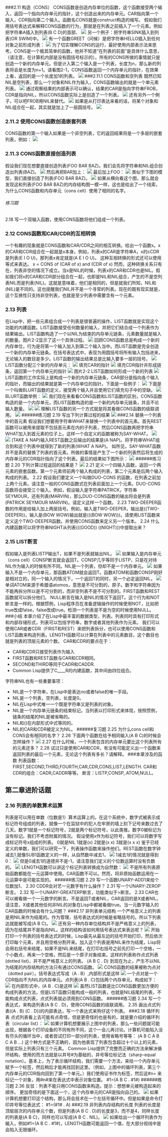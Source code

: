###2.11 构造（CONS）
CONS函数是创造内存单位的函数，这个函数接受两个输入，返回一个指向内存单元的指针，这个创造出来的内存单元。CAR指向第一个输入，CDR指向第二个输入。函数名CONS就是construct构造的缩写。
假如我们用括号表达式来解释CONS函数的行为，那就是在列表之前插入了一个元素。例如把字符串A插入到列表(B C D)的首部、
![](http://ww1.sinaimg.cn/mw690/8d6a2535jw1ekzhpxjgarj209c02t0sk.jpg)
另一个例子：把字符串SINK插入到列表(OR SWIM)中。
![](http://ww2.sinaimg.cn/mw690/8d6a2535jw1ekzhsjsn4mj20bj035745.jpg)
有一个函数GREET（问候）是把字符串HELLO插入到任何对象之前形成列表：
![](http://ww2.sinaimg.cn/mw690/8d6a2535jw1ekzhuyqmklj20k50cxq3d.jpg)
为了切实理解CONS的运行，最好使用内部表示法来思考。CONS是一个极其简单的函数，他并不知道“在列表的前面”是具体什么意思，（请注意，在计算机内部是没有圆括号标示的）。所有的CONS所做的事情就只是创造一个新的内存单元。但是计入第二个输入是一个列表，长度为n，那么新的列表将会是长度为n+1。请看图2-1，CONS函数返回一个内存单元的指针，在效果上看，返回的是一个长度加1的列表。
![](http://ww1.sinaimg.cn/mw690/8d6a2535jw1el2c06q2qej20k20mcjse.jpg)
###2.11.1 CONS函数和空列表
既然已知NIL是空列表，那么一个对象和NIL作为输入，CONS函数输出的就是一个单元素列表。
![](http://ww2.sinaimg.cn/mw690/8d6a2535jw1el2c3zbvqpj209102y3yc.jpg)
通过观察结果的内部表示可以确认，结果的CAR是指向字符串FROB，CDR是指向NIL，所以CONS函数实际上是创造了一个列表。
![](http://ww2.sinaimg.cn/mw690/8d6a2535jw1el2c7gt3ojj205202qt8i.jpg)
还有另外一个例子，可以吧FROB用NIL来替代。
![](http://ww2.sinaimg.cn/mw690/8d6a2535jw1el2c9whk6zj2082033jr7.jpg)
如果是从打印表达来看的话，将某个对象和NIL组合在一起，其实就是加上了一层圆括号。
![](http://ww4.sinaimg.cn/mw690/8d6a2535jw1el2cbwgvtrj20cx03e3ye.jpg)
### 2.11.2 使用CONS函数创造嵌套列表
CONS函数的第一个输入如果是一个非空列表，它的返回结果将是一个多层的嵌套列表，例如：
![](http://ww3.sinaimg.cn/mw690/8d6a2535jw1el2cg62d9ej20dr06bq30.jpg)
### 2.11.3 CONS函数直接创造列表
假设我们现在想要直接创造列表(FOO BAR BAZ)。我们会先将字符串和NIL组合创造出列表(BAZ)。
![](http://ww3.sinaimg.cn/mw690/8d6a2535jw1el2cl2seooj207l02xt8j.jpg)
然后再把BAR加上：
![](http://ww4.sinaimg.cn/mw690/8d6a2535jw1el2cldc74gj20900383yd.jpg)
最后加上FOO：
![](http://ww1.sinaimg.cn/mw690/8d6a2535jw1el2cldpeeuj20bp038glh.jpg)
类似于下图的模型，我们直接创造了列表(FOO BAR BAZ)。
![](http://ww4.sinaimg.cn/mw690/8d6a2535jw1el2cpf8o45j20es07nglm.jpg)
如果从横向看这个图，那么就会发现这和列表(FOO BAR BAZ)的内存结构图一模一样，这也是给出了一个线索，为什么CONS函数和内存单元（cons cell）使用了相同的名字。
###### 练习题
2.18 写一个双输入函数，使用CONS函数将他们组成一个列表。
 ### 2.12 CONS函数和CAR/CDR的互相转换
一个有趣的现象就是CONS函数和CAR/CDR之间的相互转换。给出一个函数x。x的CAR和CDR组合在一起就是x本身。例如，列表x的CAR是字符串A，x的cCDR是列表(E I O U)，那列表x肯定就是(A E I O U)。
这种互相转换的形式还可以使用等式来表达。
x = CONS of (CAR of x) and (CDR of x)
然而，这种转换关系只有在，列表非空的情况下成立。当x是NIL的时候，列表x的CAR和CDR也是NIL。假如我们将x的CAR和CDR部分组合在一起，也即是NIL和NIL组合，产生的不是空列表NIL而是列表(NIL)。这就是意味着，他们是相同的，但是就我们所知，NIL和(NIL)是不同的。这也提醒我们NIL并不是一个寻常的列表。现在的既有现实就是，这个互换性只支持非空列表，也就是至少列表中需要含有一个元素。
### 2.13 列表
在Lisp中，把一些元素组合成一个列表是很普遍的操作，LIST函数就是实现这个功能的内建函数。LIST函数接受任何数量的输入，并把它们结合成一个列表作为结果输出。LIST函数构造了一个以NIL为结束的内存单元链条，元素数量就是输入的数量。图片2-2显示了这一个具体过程。
![](http://ww4.sinaimg.cn/mw690/8d6a2535jw1el2erapd50j20ab035dfp.jpg)
回顾CONS函数总是构成一个新的内存单位，行为是将第一个输入加入到第二个输入当中。而LIST函数是完全创造一个新的内存单元链条。在括号表达式中，表现为用圆括号将所有输入包括进来，无论输入的数目是多少。LIST函数的输出结果总是比输入要多一层的括号。
![](http://ww2.sinaimg.cn/mw690/8d6a2535jw1el2evj9rnvj207n035q2r.jpg)
LIST函数分配三个新的内存单元：
![](http://ww3.sinaimg.cn/mw690/8d6a2535jw1el2fgjczw1j20af034jr7.jpg)
填充CAR的指针
![](http://ww2.sinaimg.cn/mw690/8d6a2535jw1el2fgxdxjoj20ag031jr8.jpg)
填充CDR指针并形成链条，返回第一个内存单元的指针
![](http://ww2.sinaimg.cn/mw690/8d6a2535jw1el2fgxojbfj20f1047mx3.jpg)
图片2-2 LIST函数如何形成一个新的列表
![](http://ww1.sinaimg.cn/mw690/8d6a2535jw1el2fm1k975j209002umwz.jpg)
LIST函数的工作实际上是构成一个新的内存单元链条，CAR部分是指向各个输入的指针，而输出的结果就是第一个内存单位的指针。下面是一些例子：
![](http://ww3.sinaimg.cn/mw690/8d6a2535jw1el2freul0uj208v0fwdg1.jpg)
下面是一个叫做BLURT函数的定义，接受两个输入并且使用它们填充句子中的空缺。
![](http://ww4.sinaimg.cn/mw690/8d6a2535jw1el2fu2fda6j20ah06edft.jpg)
BLURT函数举例：
![](http://ww1.sinaimg.cn/mw690/8d6a2535jw1el2fvb2l0oj20b203bjr9.jpg)
我们现在来看看CONS函数和LIST函数的区别，CONS函数构造的是一个内存单元，而LIST函数构造的是一个新的内存单元链条，并且不论输入数量。
![](http://ww4.sinaimg.cn/mw690/8d6a2535jw1el2fy3nnpxj20fa09pmxa.jpg)
![](http://ww3.sinaimg.cn/mw690/8d6a2535jw1el2fy4227gj20f2031jra.jpg)
理解LIST函数的另一个方式就是将其看做CONS函数的级联调用。
![](http://ww1.sinaimg.cn/mw690/8d6a2535jw1el2g5xuv7qj20kg0cx74q.jpg)
######练习题
2.19 写出下列计算过程的结果
![](http://ww2.sinaimg.cn/mw690/8d6a2535jw1el2g734n1wj20ag0g00sy.jpg)
###2.14 替换一个列表中的首元素
假设我们想要用字符串WHAT来替换一个列表中的首元素。首先REST函数可以被用来提取不包括首元素在内的子列表，然后CONS函数再把字符串WHAT加入到首元素的位子上。这样一个自定义的函数被称为SAY-WHAT。
![](http://ww2.sinaimg.cn/mw690/8d6a2535jw1el2gf2g7flj20ck07tq30.jpg)
![](http://ww2.sinaimg.cn/mw690/8d6a2535jw1el2gg5yox0j20dq0373ye.jpg)
(TAKE A NAP)输入REST函数之后输出的结果是(A NAP)。将字符串WHAT组合到和这个列表中就得到了新的列表(WHAT A NAP)。
如所见，SAY-WHAT函数并不是真的替换了列表的首元素。所做的事情是产生了一个新的列表然后将生成的内存单元的CDR指针指向了这个列表。最后的结果如下图所示：
![](http://ww2.sinaimg.cn/mw690/8d6a2535jw1el2gl59mjyj20fg06rt8q.jpg)
######练习题
2.20 下列计算过程返回的结果是？
![](http://ww4.sinaimg.cn/mw690/8d6a2535jw1el2gmlexcrj20cy0jft92.jpg)
2.21 定义一个四输入函数，返回一个两元素的嵌套函数。第一个元素师前两个输入构成的列表，第二个元素是后两个输入构成的列表。
2.22 假设我们要定义一个叫做DUO-CONS 的函数，在列表之前加上两个元素。请注意一般的CONS函数式在列表前面加上一个元素。DUO-CONS函数将会接受三个输入。例如，假设输入是字符串PATRICK，字符串SEYMOUR，还有列表(MARVIN)，那么DUO-CONS函数的输出将会是列表(PATRICK SEYMOUR MARVIN)。请定义这样一个函数。
2.23 TWO-DEEPER函数的作用是给输入加上两层括号。例如，输入是TWO-DEEPER，输出是((TWO-DEEPER))，输入是(BOW WOW)输出就是(((BOW WOW)))。请使用LIST函数来定义这个TWO-DEEPER函数。并使用CONS函数来定义另一个版本。
2.24 什么内建函数可以将字符串NIGHT从列表(((GOOD)) ((NIGHT)))中提取出来？
### 2.15 LIST断言
假如输入是列表LISTP输出T，如果不是列表就输出NIL。
![](http://ww2.sinaimg.cn/mw690/8d6a2535jw1el2h6f2811j20ko0913yl.jpg)
如果输入是内存单元（cons cell）CONSP断言就会返回T。CONSP几乎等同于LISTP，只是在对待NIL作为输入的时候有所不同。NIL是一个列表，但却不是一个内存单元。
![](http://ww1.sinaimg.cn/mw690/8d6a2535jw1el2ha3rcd5j20be09tdfu.jpg)
如果输入不是一个内存单元，那函数ATOM就会返回T。函数ATOM和函数CONSP刚好是相对立的，同一个输入的情况下，一个返回T的同时，另一个必定返回NIL。
![](http://ww1.sinaimg.cn/mw690/8d6a2535jw1el2hee93iij20ho0e80sy.jpg)
单词ATOM来源于希腊语atomos，意思是不可分割的，原子。数字和字符串因为不能再拆分所以是不可分割的，而非空列表不是不可分割的。FIRST函数和REST函数就可以拆分他们。
NULL断言在输入是NIL的情况下返回T。这个行为和NOT断言是一样的。根据惯例，Lisp程序员在准备逻辑操作的时候使用NOT，比如把true改成false，false改成true。检测一个列表是不是为空的时候使用NULL。
###小结
本章介绍了在Lisp中最丰富的数据类型，列表。列表同时具有打印形式和内部存储形式，列表可以包括字符串，数字或者其他列表作为元素。
我们可以使用CAR或者CDR（FIRST和REST）来把列表拆分，也可以使用CONS函数和LIST函数来构造列表。LENGTH函数可以计算在列表中的元素数目，这个数目也就是列表的顶层元素的个数。
CAR和CDR的要点在于：
- CAR和CDR只接受列表作为输入
- FIRST函数和REST函数与CAR和CDR相同。
- SECOND和THIRD等同于CADR和CADDR.
- Common Lisp提供了C____R的内建函数，其中间由四位组合。

字符串NIL也有一些重要事项：
- NIL是一个字符串，在Lisp中是表达no或者false的唯一手段。
- NIL是一个列表，空列表，长度是0。
- NIL在Lisp中式唯一一个既是字符串又是列表的对象。
- NIL是一个内存单元链条的结束标记。当列表以打印形式来体现，按照惯例，链条的结尾的NIL是被省略的。
- NIL和()在内部形式中式等同的。
- NIL的CAR和CDR被定义为NIL。
######复习题
2.25 为什么cons cell和CONS会有相同的名字？
2.26 下面两个函数在给予相同输入(A B C)的时候会怎样操作？
![](http://ww1.sinaimg.cn/mw690/8d6a2535jw1el2hyfq98zj20jh0ftdgb.jpg)
2.27 在什么时候，一个列表包含的内存单元要比这个列表所有的元素还多？
2.28 试过只是使用CAR和CDR，有没有可能定义出一个函数来返回列表的最后一个元素，无论这个列表有多长？请解释。
###本章涉及的函数
列表函数：FIRST,SECOND,THIRD,FOURTH,CAR,CDR,CONS,LIST,LENGTH.
CAR和CDR的组合：CADR,CADDR等等。
断言：LISTP,CONSP,.ATOM,NULL。
## 第二章进阶话题
### 2.16 列表的单数算术运算
列表是可以用在单数（位数是1）算术运算上的。在这个系统中，数字式被表示成标记符号组成的列表，就像一个在监狱中的犯人在牢房的墙上刻下记号来数过去了几天。数字1就是一个标记符号，2就是两个标记符号，以此类推。数字0被标记为没有标记。我们不考虑附属的情况。
假设使用x作为标记符号，我们可以将数字写成标记符号x组成的列表。
0就是NIL
1就是(x)
2就是(x x)
3就是(x x x)
鉴于已经定义的单数，我们可以研究一下，列表操作函数来操作他们。REST函数在数字钟减去1.就像SUB1函数定义的一样，从自然数中减去1，
![](http://ww2.sinaimg.cn/mw690/8d6a2535jw1el2j0aeclaj20ak03w744.jpg)
1减去1的情况就是得到0：
![](http://ww2.sinaimg.cn/mw690/8d6a2535jw1el2j1diq3sj20a4045dfo.jpg)
但是0减去1的道德并不是-1，请注意我们定义的个位数运算时没有负数的。
![](http://ww3.sinaimg.cn/mw690/8d6a2535jw1el2j34xuoij209503p744.jpg)
LENGTH函数可以讲这个标记列表转换成为自然数：
![](http://ww2.sinaimg.cn/mw690/8d6a2535jw1el2j4pdj9rj20c203x0sl.jpg)
不是所有列表原始函数都能在一元运算中使用。CAR函数不可以。然而，将非原始函数运用在一元运算中是可能实现的。
######练习题
2.29 写一个函数UNARY-ADD1来给个位数加1、
2.30 CDDR会对艺一元数字有什么操作？
2.31 写一个UNARY-ZEROP断言。
2.32 写一个UNARY-GREATERP断言，功能类似于>断言。
2.33 CAR也可以被看做一个一元数字的断言。不是返回T或者NIL，CAR返回的是X或者NIL。请注意，X或者其他任何非NIL的对象在Lisp中都被看做true。当一元数字输入的CAR函数的时候会有什么问题？
###2.17 非列表单元结构
一个严格意义上的列表是用NIL来作为结尾的。作为管理，括号表达式的时候是省略括号的。所以下列表达就能被写成(A B C)。
![](http://ww4.sinaimg.cn/mw690/8d6a2535jw1el2jermdx1j20f103bgli.jpg)
还有另一种内存单位结构并不是严格意义上的列表，因为在结尾并不是指向NIL。这样的结构该如何用括号表达式来表达呢？
![](http://ww4.sinaimg.cn/mw690/8d6a2535jw1el2jh1jktuj20es03m747.jpg)
开始打印一个列表的括号表达式的时候，Lisp最先从最左边的括号开始打印，然后依次打印每个元素，并且用空格分割开来。加入这个列表是用NIL来作为结尾，Lisp将会用右括号来结尾，如果不是NIL来结尾，在打印右括号之前先打印一个空格，一个小数点，再来一个空格，然后是一个原子对象结束。这样的列表称作点式列表(dotted list)，并不是严格意义上的列表。
(A B C . D)
到现在为止，产生不以NIL为结尾的内存结构的方法只有通过CONS函数。
![](http://ww1.sinaimg.cn/mw690/8d6a2535jw1el2jn6ii4ej209g03sjr8.jpg)
CONS函数的结果被称为点对（dotted pair）。括号表达式写成（A . B）,内部形式是这样
![](http://ww3.sinaimg.cn/mw690/8d6a2535jw1el2kag9qc9j204v03bmwy.jpg)
一个点对是一个CDR指向不为NIL的内存单元。点列表(A B . C)包括两个内存单元，构成如下：
![](http://ww4.sinaimg.cn/mw690/8d6a2535jw1el2kteft1tj20eq06odft.jpg)
在内部形式中，(A B . C)是这样
![](http://ww3.sinaimg.cn/mw690/8d6a2535jw1el2kuykjc8j209x03hjr8.jpg)
虽然LIST函数是比CONS函数更加方便的构成列表的方法，但是LIST函数只能构成一般的列表，也就是NIL结尾的列表，不能构成点式列表，点式列表就必须用到CONS函数。
######练习题
2.34 写一个表达式，来构造列表(A B C . D)，使用CONS函数的级联调用。
2.35 画出点式列表((A . B) (C . D))的内部表达，写一个表达式来狗仔这个列表。
###2.18 循环列表
点式列表看上去可能有点奇怪，但是更奇怪的也是有的，就是要介绍的循环列表（circular list）：
![](http://ww3.sinaimg.cn/mw690/8d6a2535jw1el2l4svodwj20ex04naa0.jpg)
如果计算机想要展示上图中的列表，那么一些问题就可能出现，根据各个打印设备的不同有所不同，这个一会儿再讨论。计算机可能陷入没有尽头的循环当中，或者尝试打印一部分的列表，使用省略号等等：
      (A B C A B C A B ...)
这个种方式是不正确的，因为他表现了列表包含超过十个以上的元素， 但是实际上列表只有三个元素。
Common Lisp提供了完整而正确的方法来解决循环结构，使用的而方法就是以井号#为基础的，井号等位标记法（sharp-equal notation）。基本上，为了表示循环结构，我们需要一个方法，来给一个内存单元赋予一个标签，然后稍后才能再找回到这里。（例如，上图中的循环列表，第三个内存单元的CDR指向回到了第一个单元。）我们使用证书作为标签，然后这#n= 来标记一个对象，用#n#来在表达式中表示对象位置。
       #1=(A B C . #1#)
######练习题
2.36 反驳：列表不能只用CONS函数来构造。提示：想想单元被构造起来的顺序。
更加奇怪的是下面这一个，这个内存单元的CAR是指向自己的。
![](http://ww4.sinaimg.cn/mw690/8d6a2535jw1el2mahngozj207i03yglf.jpg)
如果计算机想要打印这个结构，那么将会技术在一个左括号循环中。但是如果是命令打印井号等位表达式：
      #1=(#1# . A)
###2.19 非列表内存结构的长度
列表的长度是顶层层次的内存单元个数，但是列表(A B C . D)的长度是3，而不是4，同样长度的列表是(A B C)，同样也可以写成(A B C . NIL)。
![](http://ww4.sinaimg.cn/mw690/8d6a2535jw1el2mfe0c8dj20bl03vglg.jpg)
如果给出一个循环列表作为输入，例如#1=(A B C . #1#)，LENGTH函数可能返回一个值，在大部分视线中是会陷入无限循环。
